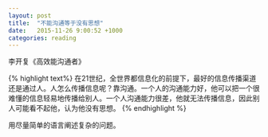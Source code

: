 ```yaml
---
layout: post
title:  "不能沟通等于没有思想"
date:   2015-11-26 9:00:52 +1000
categories: reading
---
```

李开复《高效能沟通者》

{% highlight text%}
在21世纪，全世界都信息化的前提下，最好的信息传播渠道还是通过人。人怎么传播信息呢？靠沟通。一个人的沟通能力好，他可以把一个很难懂的信息轻易地传播给别人。一个人沟通能力很差，他就无法传播信息，因此别人可能看不起他，认为他没有思想。
{% endhighlight %}

用尽量简单的语言阐述复杂的问题。